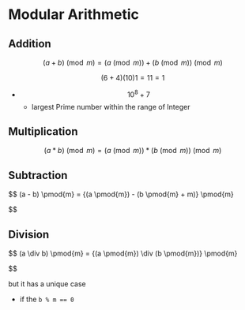# Modular Arithmetic

## Addition 

$$
(a + b) \pmod{m} = {(a \pmod{m}) + (b \pmod{m})} \pmod{m}
$$

```math
(6 + 4) % 3 = ((6 % 3) +(4 % 3)) % 3
(10) % 3 = (0 + 1) % 3
1 = 1 % 3
1 = 1
```
- $$ 10^8 + 7 $$
  - largest Prime number within the range of Integer 

## Multiplication

$$
(a * b) \pmod{m} = {(a \pmod{m}) * (b \pmod{m})} \pmod{m}
$$

## Subtraction

$$
(a - b) \pmod{m} = {(a \pmod{m}) - (b \pmod{m} + m)} \pmod{m}

$$

## Division

$$
(a \div b) \pmod{m} = {(a \pmod{m}) \div (b \pmod{m})} \pmod{m}

$$

but it has a unique case 
- if the ` b % m == 0 `
